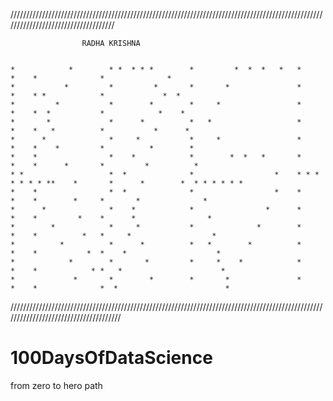 ////////////////////////////////////////////////////////////////////////////////////////////////////////////////////////////////////


                    RADHA KRISHNA                       

     
    *            *        * *  * * *        *         *  *  *   *   *              *    *              *              *
    *           *         *         *       *       *               *              *    * *            *             *  *
    *         *           *        *        *     *                 *              *    *  *           *            *    * 
    *       *             *      *          *   *                   *              *    *   *          *           *      *
    *      *              *     *           *     *                 *              *    *    *         *          *        *
    *    *                *    *            *        *  *   *       *              *    *      *       *         *          *
    * *                   *  *              *                  *    * * * * * * * **    *       *      *        *  * * * * * *
    *    *                *  *              *                  *    *              *    *        *     *       *              *
    *      *              *    *            *                *      *              *    *         *    *      *                *
    *        *            *     *           *              *        *              *    *          *   *     *                  *
    *          *          *      *          *   *        *          *              *    *           *  *    *                    *
    *            *        *       *         *     *    *            *              *    *            * *   *                      *
    *             *       *        *        *       *               *              *    *              *  *                        *
  
  
////////////////////////////////////////////////////////////////////////////////////////////////////////////////////////////////////// 

# 100DaysOfDataScience
 from zero to hero path
